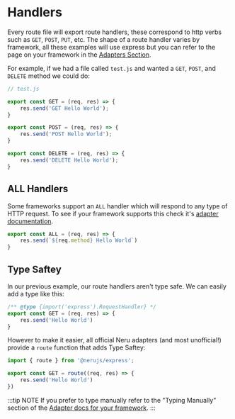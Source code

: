 # Handlers

Every route file will export route handlers, these correspond to http verbs such as `GET`, `POST`, `PUT`, etc. The shape of a route handler varies by framework, all these examples will use express but you can refer to the page on your framework in the [Adapters Section](/adapters/).

For example, if we had a file called `test.js` and wanted a `GET`, `POST`, and `DELETE` method we could do:

```js
// test.js

export const GET = (req, res) => {
    res.send('GET Hello World');
}

export const POST = (req, res) => {
    res.send('POST Hello World');
}

export const DELETE = (req, res) => {
    res.send('DELETE Hello World');
}
```

## ALL Handlers

Some frameworks support an `ALL` handler which will respond to any type of HTTP request. To see if your framework supports this check it's [adapter documentation](/adapters/).

```js
export const ALL = (req, res) => {
    res.send(`${req.method} Hello World`)
}
```

## Type Saftey

In our previous example, our route handlers aren't type safe. We can easily add a type like this:

```js
/** @type {import('express').RequestHandler} */
export const GET = (req, res) => {
    res.send('Hello World')
}
```

However to make it easier, all official Neru adapters (and most unofficial!) provide a `route` function that adds Type Saftey:

```js
import { route } from '@nerujs/express';

export const GET = route((req, res) => {
    res.send('Hello World')
})
```

:::tip NOTE
If you prefer to type manually refer to the "Typing Manually" section of the [Adapter docs for your framework](/adapters/).
:::
